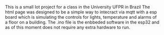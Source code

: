 This is a small Iot project for a class in the University UFPR in Brazil
The html page was designed to be a simple way to intecract via mqtt with a esp board which is simulating the controls for lights, temperature and alarms of a floor on a building.
The .ino file is the enbbeded software in the esp32 and as of this moment does not require any extra hardware to run.
